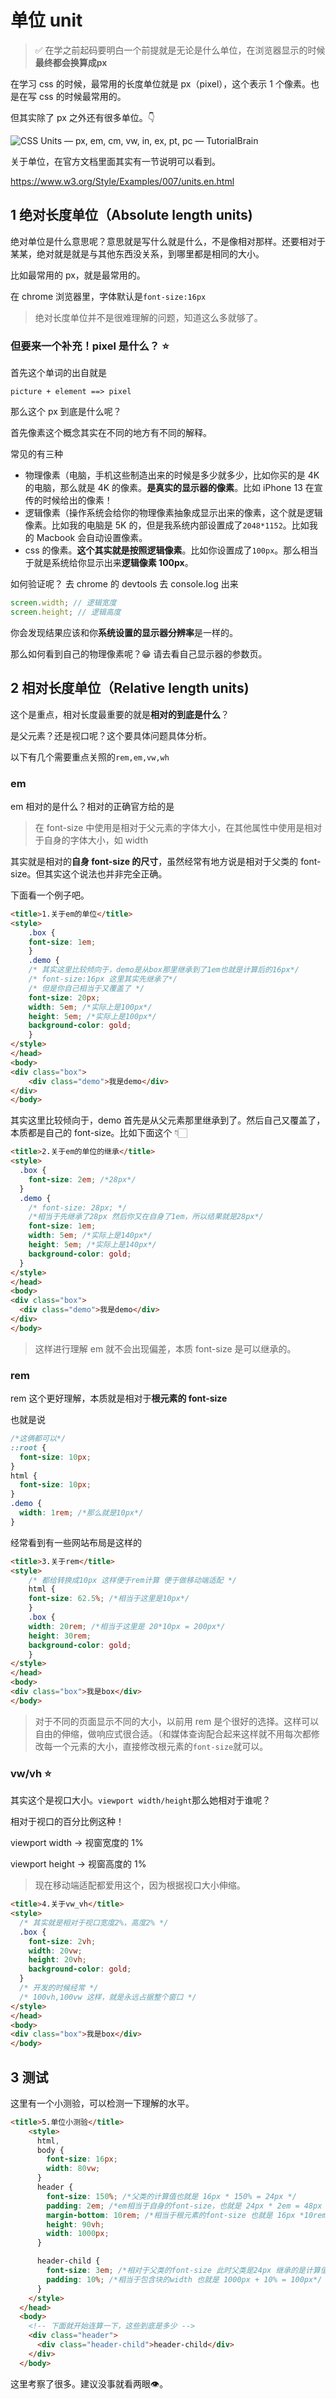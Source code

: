 # 单位 unit

> ✅ 在学之前起码要明白一个前提就是无论是什么单位，在浏览器显示的时候**最终都会换算成px**



在学习 css 的时候，最常用的长度单位就是 px（pixel），这个表示 1 个像素。也是在写 css 的时候最常用的。

但其实除了 px 之外还有很多单位。👇

![CSS Units — px, em, cm, vw, in, ex, pt, pc — TutorialBrain](https://i0.wp.com/www.tutorialbrain.com/wp-content/uploads/2019/06/CSS-UNITS.png?fit=474%2C790&ssl=1)

关于单位，在官方文档里面其实有一节说明可以看到。

https://www.w3.org/Style/Examples/007/units.en.html

## 1 绝对长度单位（Absolute length units)

绝对单位是什么意思呢？意思就是写什么就是什么，不是像相对那样。还要相对于某某，绝对就是就是与其他东西没关系，到哪里都是相同的大小。

比如最常用的 px，就是最常用的。

在 chrome 浏览器里，字体默认是`font-size:16px`

> 绝对长度单位并不是很难理解的问题，知道这么多就够了。

### 但要来一个补充！pixel 是什么？ ⭐️

首先这个单词的出自就是

```
picture + element ==> pixel
```

那么这个 px 到底是什么呢？

首先像素这个概念其实在不同的地方有不同的解释。

常见的有三种

- 物理像素（电脑，手机这些制造出来的时候是多少就多少，比如你买的是 4K 的电脑，那么就是 4K 的像素。**是真实的显示器的像素**。比如 iPhone 13 在宣传的时候给出的像素！
- 逻辑像素（操作系统会给你的物理像素抽象成显示出来的像素，这个就是逻辑像素。比如我的电脑是 5K 的，但是我系统内部设置成了`2048*1152`。比如我的 Macbook 会自动设置像素。
- css 的像素。**这个其实就是按照逻辑像素**。比如你设置成了`100px`。那么相当于就是系统给你显示出来**逻辑像素 100px**。

如何验证呢？ 去 chrome 的 devtools 去 console.log 出来

```js
screen.width; // 逻辑宽度
screen.height; // 逻辑高度
```

你会发现结果应该和你**系统设置的显示器分辨率**是一样的。

那么如何看到自己的物理像素呢？😁 请去看自己显示器的参数页。

## 2 相对长度单位（Relative length units)

这个是重点，相对长度最重要的就是**相对的到底是什么**？

是父元素？还是视口呢？这个要具体问题具体分析。

以下有几个需要重点关照的`rem,em,vw,wh`

### em

em 相对的是什么？相对的正确官方给的是

>在 font-size 中使用是相对于父元素的字体大小，在其他属性中使用是相对于自身的字体大小，如 width

其实就是相对的**自身 font-size 的尺寸**，虽然经常有地方说是相对于父类的 font-size。但其实这个说法也并非完全正确。

下面看一个例子吧。

```html
<title>1.关于em的单位</title>
<style>
    .box {
    font-size: 1em;
    }
    .demo {
    /* 其实这里比较倾向于，demo是从box那里继承到了1em也就是计算后的16px*/
    /* font-size:16px 这里其实先继承了*/
    /* 但是你自己相当于又覆盖了 */
    font-size: 20px;
    width: 5em; /*实际上是100px*/
    height: 5em; /*实际上是100px*/
    background-color: gold;
    }
</style>
</head>
<body>
<div class="box">
    <div class="demo">我是demo</div>
</div>
</body>
```

其实这里比较倾向于，demo 首先是从父元素那里继承到了。然后自己又覆盖了，本质都是自己的 font-size。比如下面这个 👇🏻

```html
<title>2.关于em的单位的继承</title>
<style>
  .box {
    font-size: 2em; /*28px*/
  }
  .demo {
    /* font-size: 28px; */
    /*相当于先继承了28px 然后你又在自身了1em，所以结果就是28px*/
    font-size: 1em;
    width: 5em; /*实际上是140px*/
    height: 5em; /*实际上是140px*/
    background-color: gold;
  }
</style>
</head>
<body>
<div class="box">
  <div class="demo">我是demo</div>
</div>
</body>
```

> 这样进行理解 em 就不会出现偏差，本质 font-size 是可以继承的。

### rem

rem 这个更好理解，本质就是相对于**根元素的 font-size**

也就是说

```css
/*这俩都可以*/
::root {
  font-size: 10px;
}
html {
  font-size: 10px;
}
.demo {
  width: 1rem; /*那么就是10px*/
}
```

经常看到有一些网站布局是这样的

```html
<title>3.关于rem</title>
<style>
    /* 都给转换成10px 这样便于rem计算 便于做移动端适配 */
    html {
    font-size: 62.5%; /*相当于这里是10px*/
    }
    .box {
    width: 20rem; /*相当于这里是 20*10px = 200px*/
    height: 30rem;
    background-color: gold;
    }
</style>
</head>
<body>
<div class="box">我是box</div>
</body>
```

> 对于不同的页面显示不同的大小，以前用 rem 是个很好的选择。这样可以自由的伸缩，做响应式很合适。（和媒体查询配合起来这样就不用每次都修改每一个元素的大小，直接修改根元素的`font-size`就可以。

### vw/vh ⭐️

其实这个是视口大小。`viewport width/height`那么她相对于谁呢？

相对于视口的百分比例这种！

viewport width → 视窗宽度的 1%

viewport height → 视窗高度的 1%

> 现在移动端适配都爱用这个，因为根据视口大小伸缩。

```html
<title>4.关于vw_vh</title>
<style>
  /* 其实就是相对于视口宽度2%，高度2% */
  .box {
    font-size: 2vh;
    width: 20vw;
    height: 20vh;
    background-color: gold;
  }
  /* 开发的时候经常 */
  /* 100vh,100vw 这样，就是永远占据整个窗口 */
</style>
</head>
<body>
<div class="box">我是box</div>
</body>
```

## 3 测试

这里有一个小测验，可以检测一下理解的水平。

```html
<title>5.单位小测验</title>
    <style>
      html,
      body {
        font-size: 16px;
        width: 80vw;
      }
      header {
        font-size: 150%; /*父类的计算值也就是 16px * 150% = 24px */
        padding: 2em; /*em相当于自身的font-size，也就是 24px * 2em = 48px */
        margin-bottom: 10rem; /*相当于根元素的font-size 也就是 16px *10rem = 160px*/
        height: 90vh;
        width: 1000px;
      }

      header-child {
        font-size: 3em; /*相对于父类的font-size 此时父类是24px 继承的是计算值 所以答案就是 24px * 3em = 72px*/
        padding: 10%; /*相当于包含块的width 也就是 1000px + 10% = 100px*/
      }
    </style>
  </head>
  <body>
    <!-- 下面就开始连算一下，这些到底是多少 -->
    <div class="header">
      <div class="header-child">header-child</div>
    </div>
  </body>
```

这里考察了很多。建议没事就看两眼👁。
